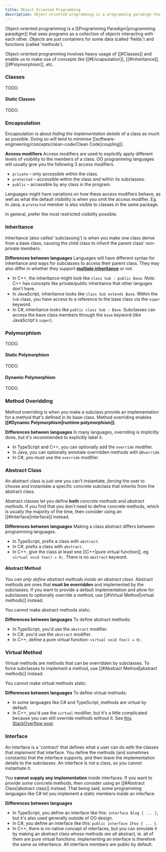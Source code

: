 ```yaml
---
title: Object Oriented Programming
description: Object-oriented programming is a programming paradigm that sees programs as a collection of objects interacting with each other.
---
```

Object-oriented programming is a [[Programming Paradigm|programming paradigm]] that sees programs as a collection of *objects* interacting with each other. *Objects* are just containers for some data (called 'fields') and functions (called 'methods').

Object-oriented programming involves heavy usage of [[#Classes]] and enable us to make use of concepts like [[#Encapsulation]], [[#Inheritance]], [[#Polymorphism]], etc.

### Classes
TODO.

#### Static Classes
TODO.

### Encapsulation
Encapsulation is about *hiding the implementation details* of a class as much as possible. Doing so will tend to minimise [[software-engineering/concepts/clean-code/Clean Code|coupling]].

**Access modifiers**
Access modifiers are used to explicitly apply different levels of visibility to the members of a class. OO programming languages will usually give you the following 3 access modifiers.
- `private` – only accessible within the class.
- `protected` – accessible within the class *and* within its subclasses.
- `public` – accessible by any class in the program.

Languages might have variations on how these access modifiers behave, as well as what the default visibility is when you omit the access modifier. Eg. In Java, a `protected` member is also visible to classes in the same package. 

In general, prefer the most restricted visibility possible.

### Inheritance
Inheritance (also called 'subclassing') is when you make one class derive from a base class, causing the child class to *inherit* the parent class' non-private members.

**Differences between languages**
Languages will have different syntax for inheritance and ways for subclasses to access their parent class. They may also differ in whether they support [**multiple inheritance**](https://en.wikipedia.org/wiki/Multiple_inheritance) or not.
- In C++, the inheritance might look like `class Sub : public Base`. *Note*: C++ has concepts like private/public inheritance that other languges don't have.
- In JavaScript, inheritance looks like `class Sub extends Base`. Within the `Sub` class, you have access to a reference to the base class via the `super` keyword.
- In C#, inheritance looks like `public class Sub : Base`. Subclasses can access the base class members through the `base` keyword (like JavaScript's `super`).

### Polymorphism
TODO.

#### Static Polymorphism
TODO.

#### Dynamic Polymorphism
TODO.

### Method Overidding
Method overriding is when you make a subclass provide an implementation for a method that's defined in its base class. Method overriding enables **[[#Dynamic Polymorphism|runtime polymorphism]]**.

**Differences between languages**
In many languages, overriding is implicitly done, but it's recommended to explicitly label it.
- In TypeScript and C++, you can optionally add the `override` modifier.
- In Java, you can optionally annotate overridden methods with `@Override`.
- In C#, you must use the `override` modifier.

### Abstract Class
An abstract class is just one you can't instantiate, *forcing* the user to choose and instantiate a specific concrete subclass that inherits from the abstract class. 

Abstract classes let you define **both** *concrete methods* and *abstract methods*. If you find that you don't need to define concrete methods, which is usually the majority of the time, then consider using an [[#Interface|interface]] instead.

**Differences between languages**
Making a class abstract differs between programming languages.
- In TypeScript, prefix a class with `abstract`.
- In C#, prefix a class with `abstract`.
- In C++, give the class at least one [[C++|pure virtual function]], eg. `virtual void foo() = 0;`. There is no `abstract` keyword.

#### Abstract Method
*You can only define abstract methods inside an abstract class*. Abstract methods are ones that **must be overridden** and implemented by the subclasses. If you want to provide a default implementation and allow for subclasses to optionally override a method, use [[#Virtual Method|virtual methods]] instead.

You cannot make abstract methods static.

**Differences between languages**
To define abstract methods:
- In TypeScript, you'd use the `abstract` modifier.
- In C#, you'd use the `abstract` modifier.
- In C++, define a pure virtual function: `virtual void foo() = 0;`.

### Virtual Method
Virtual methods are methods that can be overridden by subclasses. To force subclasses to implement a method, use [[#Abstract Method|abstract methods]] instead.

You cannot make virtual methods static.

**Differences between languages**
To define virtual methods:
- In some languages like C# and TypeScript, methods are virtual by default.
- In C++, you'd use the `virtual` modifier, but it's a little complicated because you can still override methods without it. See [this StackOverflow post](https://stackoverflow.com/questions/2391679/why-do-we-need-virtual-functions-in-c).

### Interface
An interface is a 'contract' that defines what a user can do with the classes that *implement* that interface. You define the methods (and sometimes constants) that the interface supports, and then leave the implementation details to the subclasses. An interface is not a class, so you cannot instantiate it.

You **cannot supply any implementation** inside interfaces. If you want to provide *some* concrete methods, then consider using an [[#Abstract Class|abstract class]] instead. That being said, some programming languages like C# let you implement a static members inside an interface.

**Differences between languages**
- In TypeScript, you define an interface like this: `interface Blog { ... }`, but it's also used generally outside of OO design.
- In C#, you define an interface like this: `public interface IFoo { ... }`.
- In C++, there is no native concept of interfaces, but you can simulate it by making an abstract class whose methods *are all* abstract, ie. all of them are pure virtual functions. Implementing an interface is therefore the same as inheritance.
All interface members are public by default.
